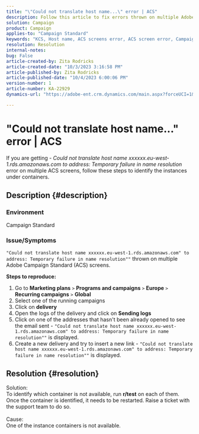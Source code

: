 ```yaml
---
title: "\"Could not translate host name...\" error | ACS"
description: Follow this article to fix errors thrown on multiple Adobe Campaign Standard screens
solution: Campaign
product: Campaign
applies-to: "Campaign Standard"
keywords: "KCS, Host name, ACS screens error, ACS screen error, Campaign Standard"
resolution: Resolution
internal-notes: 
bug: False
article-created-by: Zita Rodricks
article-created-date: "10/3/2023 3:16:58 PM"
article-published-by: Zita Rodricks
article-published-date: "10/4/2023 6:00:06 PM"
version-number: 1
article-number: KA-22929
dynamics-url: "https://adobe-ent.crm.dynamics.com/main.aspx?forceUCI=1&pagetype=entityrecord&etn=knowledgearticle&id=f94f75df-ff61-ee11-be6e-6045bd006268"

---
```

# "Could not translate host name..." error | ACS


If you are getting - *Could not translate host name xxxxxx.eu-west-1.rds.amazonaws.com to address: Temporary failure in name resolution* error on multiple ACS screens, follow these steps to identify the instances under containers.

## Description {#description}


### <b>Environment</b>

Campaign Standard



### <b>Issue/Symptoms</b>

`"Could not translate host name xxxxxx.eu-west-1.rds.amazonaws.com" to address: Temporary failure in name resolution""` thrown on multiple Adobe Campaign Standard (ACS) screens.

<b>Steps to reproduce:</b>

1. Go to <b>Marketing plans</b> `>`  <b>Programs and campaigns</b> `>`  <b>Europe</b> `>`  <b>Recurring campaigns</b> `>`  <b>Global</b>
2. Select one of the running campaigns
3. Click on <b>delivery</b>
4. Open the logs of the delivery and click on <b>Sending logs</b>
5. Click on one of the addresses that hasn't been already opened to see the email sent - `"Could not translate host name xxxxxx.eu-west-1.rds.amazonaws.com" to address: Temporary failure in name resolution""` is displayed.
6. Create a new delivery and try to insert a new link - `"Could not translate host name xxxxxx.eu-west-1.rds.amazonaws.com" to address: Temporary failure in name resolution""` is displayed.



## Resolution {#resolution}

Solution:<br>
To identify which container is not available, run <b>r/test</b> on each of them.
 Once the container is identified, it needs to be restarted. Raise a ticket with the support team to do so.
<br><br>Cause:<br>
One of the instance containers is not available.
